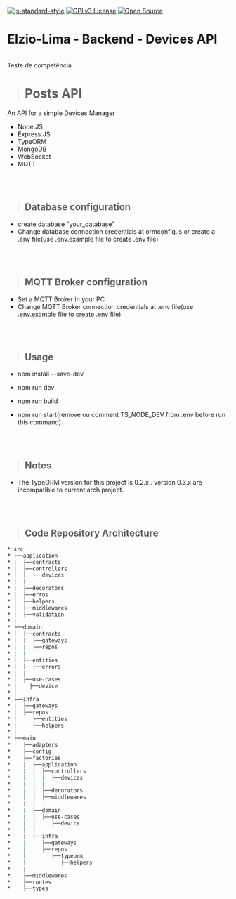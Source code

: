 [![js-standard-style](https://img.shields.io/badge/code%20style-standard-brightgreen.svg)](http://standardjs.com)
[![GPLv3 License](https://img.shields.io/badge/License-GPL%20v3-yellow.svg)](https://opensource.org/licenses/)
[![Open Source](https://badges.frapsoft.com/os/v1/open-source.svg?v=103)](https://opensource.org/)

# **Elzio-Lima - Backend - Devices API**

---

Teste de competência

> # Posts API

An API for a simple Devices Manager
* Node.JS
* Express.JS
* TypeORM
* MongoDB
* WebSocket
* MQTT

<br /><br />

> ## Database configuration

* create database "your_database"
* Change database connection credentials at ormconfig.js or create a .env file(use .env.example file to create .env file)

<br /><br />

> ## MQTT Broker configuration

* Set a MQTT Broker in your PC
* Change MQTT Broker connection credentials at .env file(use .env.example file to create .env file)

<br /><br />

> ## Usage

* npm install --save-dev
* npm run dev

* npm run build
* npm run start(remove ou comment TS_NODE_DEV from .env before run this command)

<br /><br />

> ## Notes

* The TypeORM version for this project is 0.2.x . version 0.3.x are incompatible to current arch project.

<br /><br />

> ## Code Repository Architecture

```bash
* src
* ├──application
* |  ├──contracts
* |  ├──controllers
* |  |  ├──devices
* |  |
* |  ├──decorators
* |  ├──erros
* |  ├──helpers
* |  ├──middlewares
* |  ├──validation
* |
* ├──domain
* |  ├──contracts
* |  |  ├──gateways
* |  |  ├──repos
* |  |
* |  ├──entities
* |  |  ├──errors
* |  |
* |  ├──use-cases
* |    ├──device
* |
* ├──infra
* |  ├──gateways
* |  ├──repos
* |     ├──entities
* |     ├──helpers
* |
* ├──main
*    ├──adapters
*    ├──config
*    ├──factories
*    |  ├──application
*    |  |  ├──controllers
*    |  |  |  ├──devices
*    |  |  |
*    |  |  ├──decorators
*    |  |  ├──middlewares
*    |  |
*    |  ├──domain
*    |  |  ├──use-cases
*    |  |     ├──device
*    |  |
*    |  ├──infra
*    |     ├──gateways
*    |     ├──repos
*    |        ├──typeorm
*    |           ├──helpers
*    |
*    ├──middlewares
*    ├──routes
*    ├──types
```
<br /><br />
